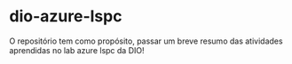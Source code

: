 # dio-azure-lspc
O repositório tem como propósito, passar um breve resumo das atividades aprendidas no lab azure lspc da DIO!
